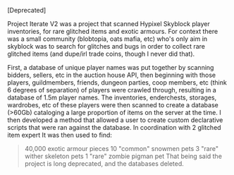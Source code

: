 [Deprecated]

Project Iterate V2 was a project that scanned Hypixel Skyblock player inventories, for rare glitched items and exotic armours.
For context there was a small community (blobtopia, oats mafia, etc) who's only aim in skyblock was to search for glitches and bugs in order to collect rare glitched items (and dupe/irl trade coins, though I never did that).

First, a database of unique player names was put together by scanning bidders, sellers, etc in the auction house API, then beginning with those players, guildmembers, friends, dungeon parties, coop members, etc (think 6 degrees of separation) of players were crawled through, resulting in a database of 1.5m player names.
The inventories, enderchests, storages, wardrobes, etc of these players were then scanned to create a database (>60Gb) cataloging a large proportion of items on the server at the time.
I then developed a method that allowed a user to create custom declarative scripts that were ran against the database.
In coordination with 2 glitched item expert
It was then used to find:
>40,000 exotic armour pieces
>10 "common" snowmen pets
3 "rare" wither skeleton pets
1 "rare" zombie pigman pet
That being said the project is long deprecated, and the databases deleted.
